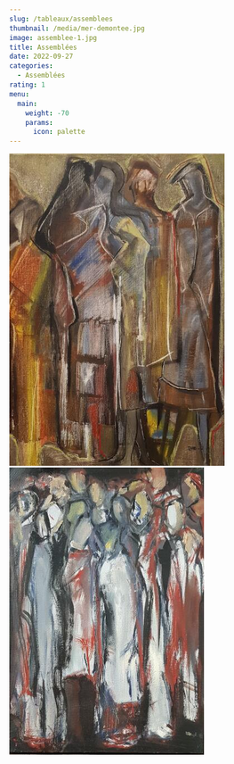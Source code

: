 ```yaml
---
slug: /tableaux/assemblees
thumbnail: /media/mer-demontee.jpg
image: assemblee-1.jpg
title: Assemblées
date: 2022-09-27
categories:
  - Assemblées
rating: 1
menu:
  main:
    weight: -70
    params:
      icon: palette
---
```

![assemblée 2 collection privée ](assemblee-1.jpg) ![](assemblee-2.jpg)